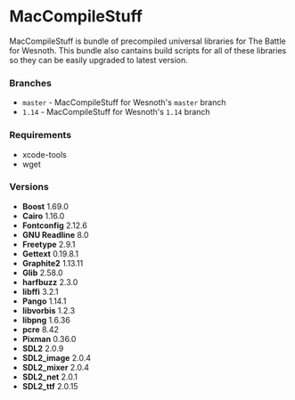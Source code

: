 # MacCompileStuff
MacCompileStuff is bundle of precompiled universal libraries for The Battle for Wesnoth. This bundle also cantains build scripts for all of these libraries so they can be easily upgraded to latest version.

### Branches
* `master` - MacCompileStuff for Wesnoth's `master` branch
* `1.14` - MacCompileStuff for Wesnoth's `1.14` branch

### Requirements
* xcode-tools
* wget

### Versions
* **Boost** 1.69.0
* **Cairo** 1.16.0
* **Fontconfig** 2.12.6
* **GNU Readline** 8.0
* **Freetype** 2.9.1
* **Gettext** 0.19.8.1
* **Graphite2** 1.13.11
* **Glib** 2.58.0
* **harfbuzz** 2.3.0
* **libffi** 3.2.1
* **Pango** 1.14.1
* **libvorbis** 1.2.3
* **libpng** 1.6.36
* **pcre** 8.42
* **Pixman** 0.36.0
* **SDL2** 2.0.9
* **SDL2_image** 2.0.4
* **SDL2_mixer** 2.0.4
* **SDL2_net** 2.0.1
* **SDL2_ttf** 2.0.15
